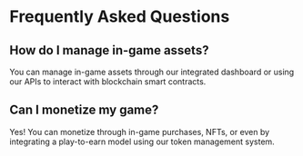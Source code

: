 # Frequently Asked Questions

## How do I manage in-game assets?
You can manage in-game assets through our integrated dashboard or using our APIs to interact with blockchain smart contracts.

## Can I monetize my game?
Yes! You can monetize through in-game purchases, NFTs, or even by integrating a play-to-earn model using our token management system.

